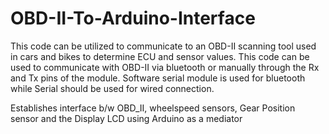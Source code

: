 # OBD-II-To-Arduino-Interface
This code can be utilized to communicate to an OBD-II scanning tool used in cars and bikes to determine ECU and sensor values.
This code can be used to communicate with OBD-II via bluetooth or manually through the Rx and Tx pins of the module. Software serial module is used for bluetooth while Serial should be used for wired connection.

Establishes interface b/w OBD_II, wheelspeed sensors, Gear Position sensor and the Display LCD using Arduino as a mediator
